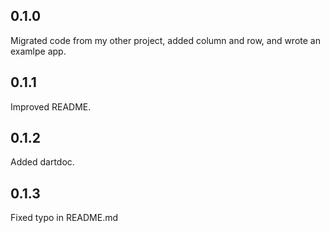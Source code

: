 ## 0.1.0

Migrated code from my other project, added column and row, and wrote an examlpe app.

## 0.1.1

Improved README.

## 0.1.2

Added dartdoc.

## 0.1.3

Fixed typo in README.md
